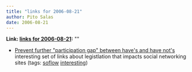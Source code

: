 ```yaml
---
title: "links for 2006-08-21"
author: Pito Salas
date: 2006-08-21
---
```


**Link: [links for 2006-08-21](None):** ""

  * [Prevent further "participation gap" between have's and have not's](<http://feeds.feedburner.com/~r/EmergenceMarketing/~3/14570962/prevent_further_participa.php>) interesting set of links about legistlation that impacts social networking sites (tags: [soflow](<http://del.icio.us/pitosalas/soflow>) [interesting](<http://del.icio.us/pitosalas/interesting>))
>>


